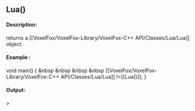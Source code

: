 ## Lua()
#### Description:
returns a [[VoxelFox/VoxelFox-Library/VoxelFox-C++ API/Classes/Lua/Lua]] object.
#### Example :
void main() {
&nbsp &nbsp &nbsp &nbsp [[VoxelFox/VoxelFox-Library/VoxelFox-C++ API/Classes/Lua/Lua]] l=[[Lua()]];
}

#### Output:
\> 
